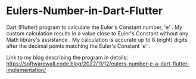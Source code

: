 # Eulers-Number-in-Dart-Flutter
Dart (Flutter) program to calculate the Euler's Constant number, 'e' .
My custom calculation results in a value close to Euler's Constant without any Math library's assistance . My calculation is accurate up to 8 (eight) digits after the decimal points matching the Euler's Constant 'e' .

Link to my blog describing the program in details: https://softwarewall.code.blog/2022/11/12/eulers-number-e-a-dart-flutter-implementation/
